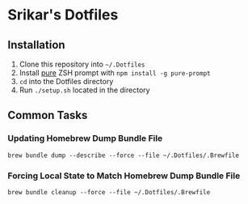 # Srikar's Dotfiles

## Installation

1. Clone this repository into `~/.Dotfiles`
2. Install [pure](https://github.com/sindresorhus/pure) ZSH prompt with
   `npm install -g pure-prompt`
3. `cd` into the Dotfiles directory
4. Run `./setup.sh` located in the directory

## Common Tasks

### Updating Homebrew Dump Bundle File

`brew bundle dump --describe --force --file ~/.Dotfiles/.Brewfile`

### Forcing Local State to Match Homebrew Dump Bundle File

`brew bundle cleanup --force --file ~/.Dotfiles/.Brewfile`
